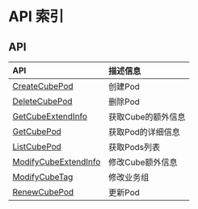 # API 索引

## API

| API | 描述信息 |
|:---|:---|
|[CreateCubePod](api/cube-api/create_cube_pod)|创建Pod|
|[DeleteCubePod](api/cube-api/delete_cube_pod)|删除Pod|
|[GetCubeExtendInfo](api/cube-api/get_cube_extend_info)|获取Cube的额外信息|
|[GetCubePod](api/cube-api/get_cube_pod)|获取Pod的详细信息|
|[ListCubePod](api/cube-api/list_cube_pod)|获取Pods列表|
|[ModifyCubeExtendInfo](api/cube-api/modify_cube_extend_info)|修改Cube额外信息|
|[ModifyCubeTag](api/cube-api/modify_cube_tag)|修改业务组|
|[RenewCubePod](api/cube-api/renew_cube_pod)|更新Pod|

